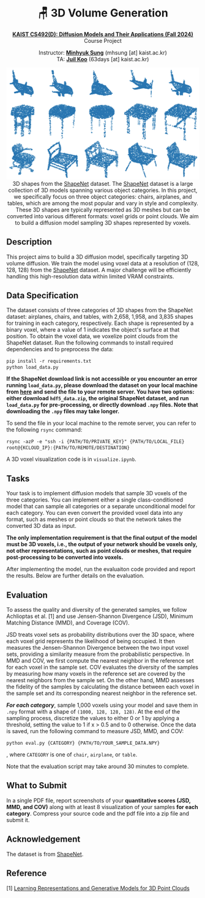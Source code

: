 <div align=center>
  <h1>
  🪑 3D Volume Generation
  </h1>
  <p>
    <a href=https://mhsung.github.io/kaist-cs492d-fall-2024/ target="_blank"><b>KAIST CS492(D): Diffusion Models and Their Applications (Fall 2024)</b></a><br>
    Course Project
  </p>
</div>

<div align=center>
  <p>
    Instructor: <a href=https://mhsung.github.io target="_blank"><b>Minhyuk Sung</b></a> (mhsung [at] kaist.ac.kr)<br>
    TA: <a href=https://63days.github.io/ target="_blank"><b>Juil Koo</b></a>  (63days [at] kaist.ac.kr)
  </p>
</div>

<div align=center>
   <img src="./assets/teaser.png">
   <figcaption>
	  3D shapes from the <a href=https://shapenet.org/ target="_blank">ShapeNet</a> dataset. The  <a href=https://shapenet.org/ target="_blank">ShapeNet</a> dataset is a large collection of 3D models spanning various object categories. In this project, we specifically focus on three object categories: chairs, airplanes, and tables, which are among the most popular and vary in style and complexity. These 3D shapes are typically represented as 3D meshes but can be converted into various different formats: voxel grids or point clouds. We aim to build a diffusion model sampling 3D shapes represented by voxels.
    </figcaption>
</div>

## Description
This project aims to build a 3D diffusion model, specifically targeting 3D volume diffusion. We train the model using voxel data at a resolution of (128, 128, 128) from the <a href=https://shapenet.org/ target="_blank">ShapeNet</a> dataset. A major challenge will be efficiently handling this high-resolution data within limited VRAM constraints.


## Data Specification
The dataset consists of three categories of 3D shapes from the ShapeNet dataset: airplanes, chairs, and tables, with 2,658, 1,958, and 3,835 shapes for training in each category, respectively. Each shape is represented by a binary voxel, where a value of 1 indicates the object's surface at that position. To obtain the voxel data, we voxelize point clouds from the ShapeNet dataset. Run the following commands to install required dependencies and to preprocess the data:

```
pip install -r requirements.txt
python load_data.py
```

__If the ShapeNet download link is not accessible or you encounter an error running `load_data.py`, please download the dataset on your local machine from [here](https://onedrive.live.com/?authkey=%21AFhw6N804-SPITU&id=0CE615B143FC4BDC%21188222&cid=0CE615B143FC4BDC) and send the file to your remote server. You have two options: either download `hdf5_data.zip`, the original ShapeNet dataset, and run `load_data.py` for pre-processing, or directly download `.npy` files. Note that downloading the `.npy` files may take longer.__ 

To send the file in your local machine to the remote server, you can refer to the following `rsync` command:
```
rsync -azP -e "ssh -i {PATH/TO/PRIVATE_KEY}" {PATH/TO/LOCAL_FILE} root@{KCLOUD_IP}:{PATH/TO/REMOTE/DESTINATION}
```

A 3D voxel visualization code is in `visualize.ipynb`.

## Tasks
Your task is to implement diffusion models that sample 3D voxels of the three categories. You can implement either a single class-conditioned model that can sample all categories or a separate unconditional model for each category. You can even convert the provided voxel data into any format, such as meshes or point clouds so that the network takes the converted 3D data as input. 

__The only implementation requirement is that the final output of the model must be 3D voxels, i.e., the output of your network should be voxels only, not other representations, such as point clouds or meshes, that require post-processing to be converted into voxels.__

After implementing the model, run the evaluaiton code provided and report the results. Below are further details on the evaluation.


## Evaluation
To assess the quality and diversity of the generated samples, we follow Achlioptas et al. [1] and use Jensen-Shannon Divergence (JSD), Minimum Matching Distance (MMD), and Coverage (COV). 

JSD treats voxel sets as probability distributions over the 3D space, where each voxel grid represents the likelihood of being occupied. It then measures the Jensen-Shannon Divergence between the two input voxel sets, providing a similarity measure from the probabilistic perspective. In MMD and COV, we first compute the nearest neighbor in the reference set for each voxel in the sample set. COV evaluates the diversity of the samples by measuring how many voxels in the reference set are covered by the nearest neighbors from the sample set. On the other hand, MMD assesses the fidelity of the samples by calculating the distance between each voxel in the sample set and its corresponding nearest neighbor in the reference set.

__*For each category*__, sample 1,000 voxels using your model and save them in `.npy` format with a shape of `(1000, 128, 128, 128)`. At the end of the sampling process, discretize the values to either 0 or 1 by applying a threshold, setting the value to 1 if x > 0.5 and to 0 otherwise. Once the data is saved, run the following command to measure JSD, MMD, and COV:

```
python eval.py {CATEGORY} {PATH/TO/YOUR_SAMPLE_DATA.NPY}
```
, where `CATEGORY` is one of `chair`, `airplane`, or `table`.

Note that the evaluation script may take around 30 minutes to complete.


## What to Submit
In a single PDF file, report screenshots of your __quantitative scores (JSD, MMD, and COV)__ along with at least 8 visualization of your samples __for each category__.
Compress your source code and the pdf file into a zip file and submit it.

## Acknowledgement 
The dataset is from <a href=https://shapenet.org/ target="_blank">ShapeNet</a>.

## Reference
[1] [Learning Representations and Generative Models for 3D Point Clouds](https://arxiv.org/abs/1707.02392)
